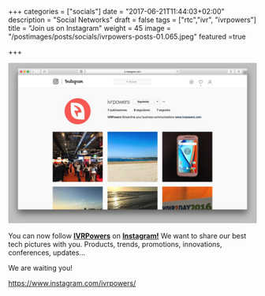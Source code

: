 +++
categories = ["socials"]
date = "2017-06-21T11:44:03+02:00"
description = "Social Networks"
draft = false
tags = ["rtc","ivr", "ivrpowers"]
title = "Join us on Instagram"
weight = 45
image = "/postimages/posts/socials/ivrpowers-posts-01.065.jpeg"
featured =true

+++

![IVRPowers Instagram](/postimages/posts/socials/ivrpowers-intragram.jpg)


You can now follow **[IVRPowers](http://www.ivrpowers.com)** on **[Instagram!](https://www.instagram.com/ivrpowers/)** We want to share our best tech pictures with you. Products, trends, promotions, innovations, conferences, updates... 

We are waiting you!  

https://www.instagram.com/ivrpowers/



